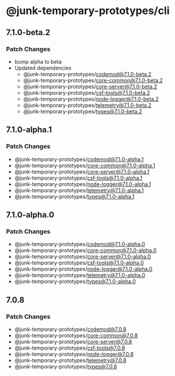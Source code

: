 # @junk-temporary-prototypes/cli

## 7.1.0-beta.2

### Patch Changes

- bump alpha to beta
- Updated dependencies
  - @junk-temporary-prototypes/codemod@7.1.0-beta.2
  - @junk-temporary-prototypes/core-common@7.1.0-beta.2
  - @junk-temporary-prototypes/core-server@7.1.0-beta.2
  - @junk-temporary-prototypes/csf-tools@7.1.0-beta.2
  - @junk-temporary-prototypes/node-logger@7.1.0-beta.2
  - @junk-temporary-prototypes/telemetry@7.1.0-beta.2
  - @junk-temporary-prototypes/types@7.1.0-beta.2

## 7.1.0-alpha.1

### Patch Changes

- @junk-temporary-prototypes/codemod@7.1.0-alpha.1
- @junk-temporary-prototypes/core-common@7.1.0-alpha.1
- @junk-temporary-prototypes/core-server@7.1.0-alpha.1
- @junk-temporary-prototypes/csf-tools@7.1.0-alpha.1
- @junk-temporary-prototypes/node-logger@7.1.0-alpha.1
- @junk-temporary-prototypes/telemetry@7.1.0-alpha.1
- @junk-temporary-prototypes/types@7.1.0-alpha.1

## 7.1.0-alpha.0

### Patch Changes

- @junk-temporary-prototypes/codemod@7.1.0-alpha.0
- @junk-temporary-prototypes/core-common@7.1.0-alpha.0
- @junk-temporary-prototypes/core-server@7.1.0-alpha.0
- @junk-temporary-prototypes/csf-tools@7.1.0-alpha.0
- @junk-temporary-prototypes/node-logger@7.1.0-alpha.0
- @junk-temporary-prototypes/telemetry@7.1.0-alpha.0
- @junk-temporary-prototypes/types@7.1.0-alpha.0

## 7.0.8

### Patch Changes

- @junk-temporary-prototypes/codemod@7.0.8
- @junk-temporary-prototypes/core-common@7.0.8
- @junk-temporary-prototypes/core-server@7.0.8
- @junk-temporary-prototypes/csf-tools@7.0.8
- @junk-temporary-prototypes/node-logger@7.0.8
- @junk-temporary-prototypes/telemetry@7.0.8
- @junk-temporary-prototypes/types@7.0.8
